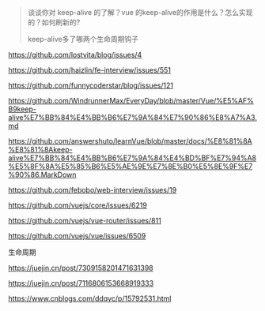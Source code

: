 > 谈谈你对 keep-alive 的了解？vue 的keep-alive的作用是什么？怎么实现的？如何刷新的?
>
> keep-alive多了哪两个生命周期钩子
>

https://github.com/lostvita/blog/issues/4

https://github.com/haizlin/fe-interview/issues/551

https://github.com/funnycoderstar/blog/issues/121

https://github.com/WindrunnerMax/EveryDay/blob/master/Vue/%E5%AF%B9keep-alive%E7%BB%84%E4%BB%B6%E7%9A%84%E7%90%86%E8%A7%A3.md

https://github.com/answershuto/learnVue/blob/master/docs/%E8%81%8A%E8%81%8Akeep-alive%E7%BB%84%E4%BB%B6%E7%9A%84%E4%BD%BF%E7%94%A8%E5%8F%8A%E5%85%B6%E5%AE%9E%E7%8E%B0%E5%8E%9F%E7%90%86.MarkDown

https://github.com/febobo/web-interview/issues/19

https://github.com/vuejs/core/issues/6219

https://github.com/vuejs/vue-router/issues/811

https://github.com/vuejs/vue/issues/6509

生命周期

https://juejin.cn/post/7309158201471631398

https://juejin.cn/post/7116806153668919333

https://www.cnblogs.com/ddqyc/p/15792531.html